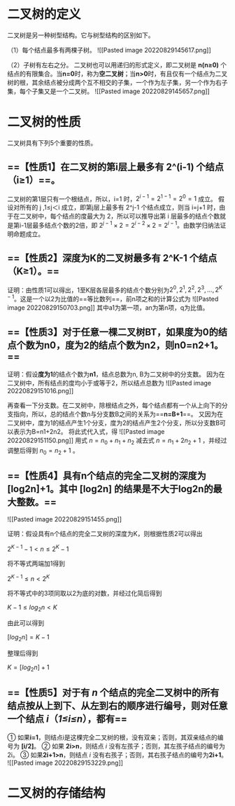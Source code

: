 # 二叉树的定义
二叉树是另一种树型结构。它与树型结构的区别如下。

（1）每个结点最多有两棵子树。
![[Pasted image 20220829145617.png]]

（2）子树有左右之分。
二叉树也可以用递归的形式定义，即二叉树是 **n(n≥0)** 个结点的有限集合。当**n=0**时，称为**空二叉树**；当**n>0**时，有且仅有一个结点为二叉树的根，其余结点被分成两个互不相交的子集，一个作为左子集，另一个作为右子集，每个子集又是一个二叉树。
![[Pasted image 20220829145657.png]]




# 二叉树的性质

二叉树具有下列5个重要的性质。
## ==【性质1】在二叉树的第i层上最多有 **2^(i-1)** 个结点（i≥1）==。
二叉树的第1层只有一个根结点，所以，i=1 时，$2^{i-1}=2^{1-1}=2^0=1$  成立。
假设对所有的 j ,1≤j＜i 成立，即第j层上最多有 2^j-1 个结点成立，则当 i=j+1 时，由于在二叉树中，每个结点的度最大为 2，所以可以推导出第 i 层最多的结点个数就是第i-1层最多结点个数的2倍，即 $2^{j-1}× 2=2^{i-2}× 2=2^{i-1}$。由数学归纳法证明命题成立。

## ==【性质2】深度为K的二叉树最多有 **2^K-1** 个结点（K≥1）。==
证明：由性质1可以得出，1至K层各层最多的结点个数分别为$2^0,2^1,2^2,2^3, …,2^{K-1}$。这是一个以2为比值的==等比数列==，前n项之和的计算公式为
![[Pasted image 20220829150703.png]]
其中a1为第一项，an为第n项，q为比值。


## ==【性质3】对于任意一棵二叉树BT，如果**度为0**的结点个数为**n0**，**度为2**的结点个数为**n2**，则**n0=n2+1**。==
证明：假设**度为1**的结点个数为**n1**，结点总数为n, B为二叉树中的分支数。
因为在二叉树中，所有结点的度均小于或等于2，所以结点总数为
![[Pasted image 20220829151016.png]]

再查看一下分支数。在二叉树中，除根结点之外，每个结点都有一个从上向下的分支指向，所以，总的结点个数n与分支数B之间的关系为==**n=B+1**==。
又因为在二叉树中，度为1的结点产生1个分支，度为2的结点产生2个分支，所以分支数B可以表示为B=n1+2n2。
将此式代入式，得
![[Pasted image 20220829151150.png]]
用式 $n=n_0+n_1+n_2$ 减去式 $n=n_1+2n_2+1$ ，并经过调整后得到 $n_0=n_2+1$ 。


## ==【性质4】具有n个结点的完全二叉树的深度为 **[log2n]+1**。其中 **[log2n]** 的结果是不大于**log2n**的最大整数。==
![[Pasted image 20220829151455.png]]

证明：假设具有n个结点的完全二叉树的深度为K，则根据性质2可以得出

 
$2^{K-1}-1< n ≤ 2^K-1$ 

将不等式两端加1得到

$2^{K-1}≤ n <2^K$

将不等式中的3项同取以2为底的对数，并经过化简后得到

$K-1≤log_2n<K$

由此可以得到

$[log_2n]=K-1$

整理后得到

$K=[log_2n]+1$


## ==【性质5】对于有 *n* 个结点的完全二叉树中的所有结点按从上到下、从左到右的顺序进行编号，则对任意一个结点 *i*（*1≤i≤n*），都有==
① 如果**i=1**，则结点i是这棵完全二叉树的根，没有双亲；否则，其双亲结点的编号为 **[i/2]**。
② 如果 **2i>n**，则结点 *i* 没有左孩子；否则，其左孩子结点的编号为2i。
③ 如果**2i+1>n**，则结点 *i* 没有右孩子；否则，其右孩子结点的编号为**2i+1**。
![[Pasted image 20220829153229.png]]

# 二叉树的存储结构
